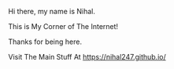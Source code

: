 Hi there, my name is Nihal.

This is My Corner of The Internet!

Thanks for being here.

Visit The Main Stuff At https://nihal247.github.io/
